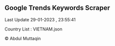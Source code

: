 

## Google Trends Keywords Scraper 
 
Last Update 29-01-2023 , 23:55:41

Country List :
VIETNAM.json



© Abdul Muttaqin 
